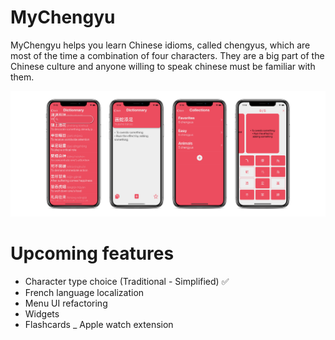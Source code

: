 # MyChengyu

MyChengyu helps you learn Chinese idioms, called chengyus, which are most of the time a combination of four characters. They are a big part of the Chinese culture and anyone willing to speak chinese must be familiar with them.

<img src="img/group.png">

# Upcoming features
- Character type choice (Traditional - Simplified) ✅
- French language localization
- Menu UI refactoring
- Widgets
- Flashcards
_ Apple watch extension
